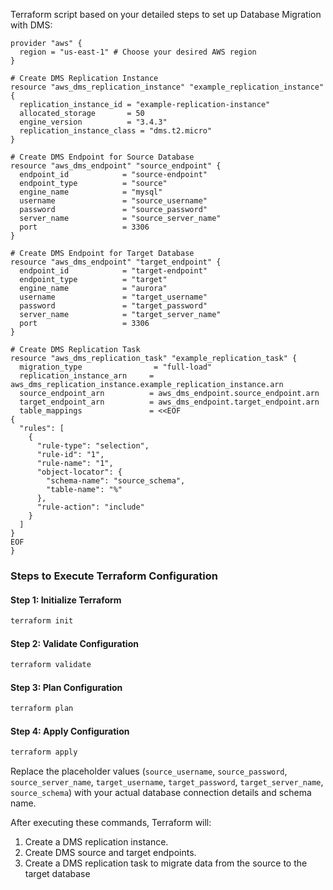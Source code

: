 Terraform script based on your detailed steps to set up Database Migration with DMS:

```hcl
provider "aws" {
  region = "us-east-1" # Choose your desired AWS region
}

# Create DMS Replication Instance
resource "aws_dms_replication_instance" "example_replication_instance" {
  replication_instance_id = "example-replication-instance"
  allocated_storage       = 50
  engine_version          = "3.4.3"
  replication_instance_class = "dms.t2.micro"
}

# Create DMS Endpoint for Source Database
resource "aws_dms_endpoint" "source_endpoint" {
  endpoint_id            = "source-endpoint"
  endpoint_type          = "source"
  engine_name            = "mysql"
  username               = "source_username"
  password               = "source_password"
  server_name            = "source_server_name"
  port                   = 3306
}

# Create DMS Endpoint for Target Database
resource "aws_dms_endpoint" "target_endpoint" {
  endpoint_id            = "target-endpoint"
  endpoint_type          = "target"
  engine_name            = "aurora"
  username               = "target_username"
  password               = "target_password"
  server_name            = "target_server_name"
  port                   = 3306
}

# Create DMS Replication Task
resource "aws_dms_replication_task" "example_replication_task" {
  migration_type                = "full-load"
  replication_instance_arn     = aws_dms_replication_instance.example_replication_instance.arn
  source_endpoint_arn          = aws_dms_endpoint.source_endpoint.arn
  target_endpoint_arn          = aws_dms_endpoint.target_endpoint.arn
  table_mappings               = <<EOF
{
  "rules": [
    {
      "rule-type": "selection",
      "rule-id": "1",
      "rule-name": "1",
      "object-locator": {
        "schema-name": "source_schema",
        "table-name": "%"
      },
      "rule-action": "include"
    }
  ]
}
EOF
}
```

### Steps to Execute Terraform Configuration

#### Step 1: Initialize Terraform
```bash
terraform init
```

#### Step 2: Validate Configuration
```bash
terraform validate
```

#### Step 3: Plan Configuration
```bash
terraform plan
```

#### Step 4: Apply Configuration
```bash
terraform apply
```

Replace the placeholder values (`source_username`, `source_password`, `source_server_name`, `target_username`, `target_password`, `target_server_name`, `source_schema`) with your actual database connection details and schema name.

After executing these commands, Terraform will:

1. Create a DMS replication instance.
2. Create DMS source and target endpoints.
3. Create a DMS replication task to migrate data from the source to the target database
